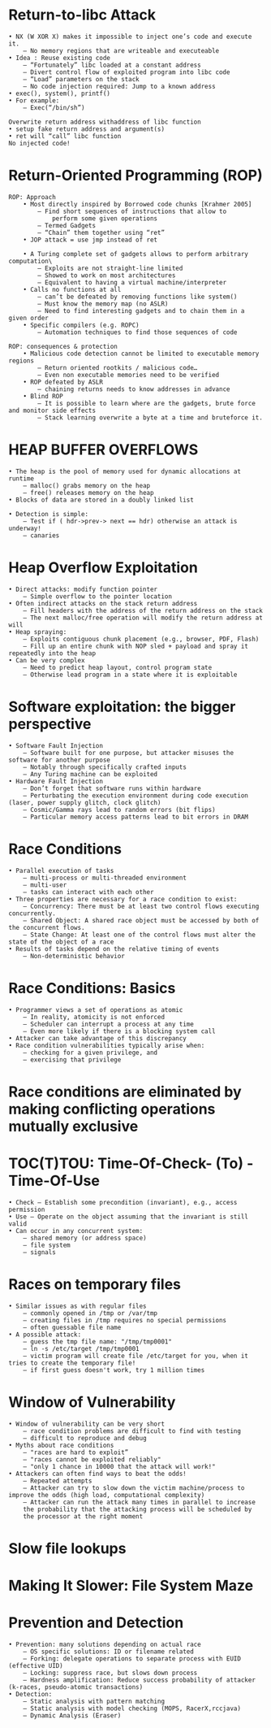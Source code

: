 # Return-to-libc Attack
    • NX (W XOR X) makes it impossible to inject one’s code and execute it.
        – No memory regions that are writeable and executeable
    • Idea : Reuse existing code
        – “Fortunately” libc loaded at a constant address
        – Divert control flow of exploited program into libc code
        – “Load” parameters on the stack
        – No code injection required: Jump to a known address
    • exec(), system(), printf()
    • For example:
        – Exec(“/bin/sh”)
    
    Overwrite return address withaddress of libc function
    • setup fake return address and argument(s)
    • ret will “call” libc function
    No injected code!

# Return-Oriented Programming (ROP)
    ROP: Approach
        • Most directly inspired by Borrowed code chunks [Krahmer 2005]
            – Find short sequences of instructions that allow to
                perform some given operations
            – Termed Gadgets
            – “Chain” them together using “ret”
        • JOP attack = use jmp instead of ret

        • A Turing complete set of gadgets allows to perform arbitrary computation\
            – Exploits are not straight-line limited
            – Showed to work on most architectures
            – Equivalent to having a virtual machine/interpreter
        • Calls no functions at all
            – can’t be defeated by removing functions like system()
            – Must know the memory map (no ASLR)
            – Need to find interesting gadgets and to chain them in a given order
        • Specific compilers (e.g. ROPC)
            – Automation techniques to find those sequences of code

    ROP: consequences & protection
        • Malicious code detection cannot be limited to executable memory regions
            – Return oriented rootkits / malicious code…
            – Even non executable memories need to be verified
        • ROP defeated by ASLR
            – chaining returns needs to know addresses in advance
        • Blind ROP
            – It is possible to learn where are the gadgets, brute force and monitor side effects
            – Stack learning overwrite a byte at a time and bruteforce it.

          
# HEAP BUFFER OVERFLOWS
    • The heap is the pool of memory used for dynamic allocations at runtime
        – malloc() grabs memory on the heap
        – free() releases memory on the heap
    • Blocks of data are stored in a doubly linked list

    • Detection is simple:
        – Test if ( hdr->prev-> next == hdr) otherwise an attack is underway!
        – canaries

# Heap Overflow Exploitation
    • Direct attacks: modify function pointer
        – Simple overflow to the pointer location
    • Often indirect attacks on the stack return address
        – Fill headers with the address of the return address on the stack
        – The next malloc/free operation will modify the return address at will
    • Heap spraying:
        – Exploits contiguous chunk placement (e.g., browser, PDF, Flash)
        – Fill up an entire chunk with NOP sled + payload and spray it repeatedly into the heap
    • Can be very complex
        – Need to predict heap layout, control program state
        – Otherwise lead program in a state where it is exploitable

# Software exploitation: the bigger perspective
    • Software Fault Injection
        – Software built for one purpose, but attacker misuses the software for another purpose
        – Notably through specifically crafted inputs
        – Any Turing machine can be exploited
    • Hardware Fault Injection
        – Don’t forget that software runs within hardware
        – Perturbating the execution environment during code execution (laser, power supply glitch, clock glitch)
        – Cosmic/Gamma rays lead to random errors (bit flips)
        – Particular memory access patterns lead to bit errors in DRAM

# Race Conditions
    • Parallel execution of tasks
        – multi-process or multi-threaded environment
        – multi-user
        – tasks can interact with each other
    • Three properties are necessary for a race condition to exist:
        – Concurrency: There must be at least two control flows executing concurrently.
        – Shared Object: A shared race object must be accessed by both of the concurrent flows.
        – State Change: At least one of the control flows must alter the state of the object of a race
    • Results of tasks depend on the relative timing of events
        – Non-deterministic behavior

# Race Conditions: Basics
    • Programmer views a set of operations as atomic
        – In reality, atomicity is not enforced
        – Scheduler can interrupt a process at any time
        – Even more likely if there is a blocking system call
    • Attacker can take advantage of this discrepancy
    • Race condition vulnerabilities typically arise when:
        – checking for a given privilege, and
        – exercising that privilege
# Race conditions are eliminated by making conflicting operations mutually exclusive 

# TOC(T)TOU: Time-Of-Check- (To) -Time-Of-Use
    • Check – Establish some precondition (invariant), e.g., access permission
    • Use – Operate on the object assuming that the invariant is still valid
    • Can occur in any concurrent system:
        – shared memory (or address space)
        – file system
        – signals

# Races on temporary files
    • Similar issues as with regular files
        – commonly opened in /tmp or /var/tmp
        – creating files in /tmp requires no special permissions
        – often guessable file name
    • A possible attack:
        – guess the tmp file name: "/tmp/tmp0001"
        – ln -s /etc/target /tmp/tmp0001
        – victim program will create file /etc/target for you, when it tries to create the temporary file!
        – if first guess doesn't work, try 1 million times

# Window of Vulnerability
    • Window of vulnerability can be very short
        – race condition problems are difficult to find with testing
        – difficult to reproduce and debug
    • Myths about race conditions
        – "races are hard to exploit”
        – "races cannot be exploited reliably"
        – "only 1 chance in 10000 that the attack will work!"
    • Attackers can often find ways to beat the odds!
        – Repeated attempts
        – Attacker can try to slow down the victim machine/process to improve the odds (high load, computational complexity)
        – Attacker can run the attack many times in parallel to increase
        the probability that the attacking process will be scheduled by
        the processor at the right moment

# Slow file lookups
# Making It Slower: File System Maze

# Prevention and Detection
    • Prevention: many solutions depending on actual race
        – OS specific solutions: ID or filename related
        – Forking: delegate operations to separate process with EUID (effective UID)
        – Locking: suppress race, but slows down process
        – Hardness amplification: Reduce success probability of attacker (k-races, pseudo-atomic transactions)
    • Detection:
        – Static analysis with pattern matching
        – Static analysis with model checking (MOPS, RacerX,rccjava)
        – Dynamic Analysis (Eraser)

